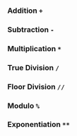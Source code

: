 ### Addition `+`
### Subtraction `-`
### Multiplication `*`
### True Division `/`
### Floor Division `//`
### Modulo `%`
### Exponentiation `**`